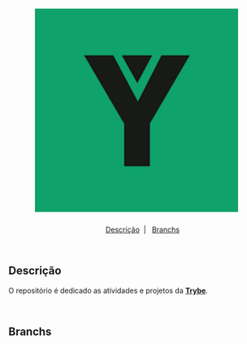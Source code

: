 <h1 align="center">
  <img alt="Imagem da Trybe" src="Imagens/trybe.png" width="400px">
</h1>

<ul align="center">
  <a href="#descrição">Descrição</a>&nbsp;&nbsp;|&nbsp;&nbsp;
  <a href="#branchs">Branchs</a>
</ul>

</br>
<h2 id="descrição">Descrição</h2>

<p> 
O repositório é dedicado as atividades e projetos da <strong><a href="https://www.betrybe.com/">Trybe</a></strong>.
</p>

</br>
<h2 id="branchs">Branchs</h2>

